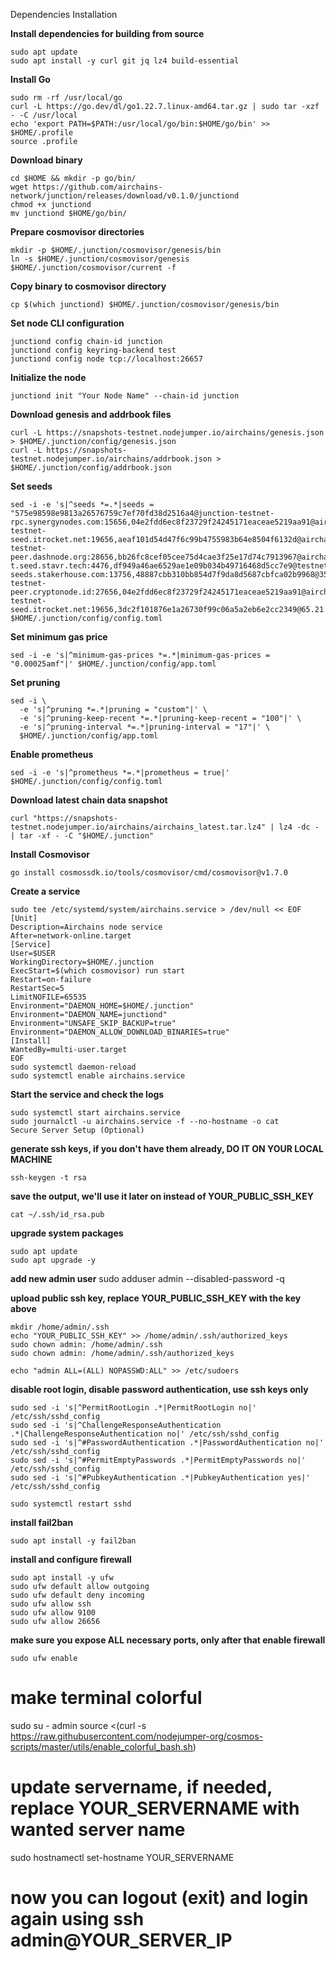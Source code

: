 Dependencies Installation

**Install dependencies for building from source**
```
sudo apt update
sudo apt install -y curl git jq lz4 build-essential
```

**Install Go**
```
sudo rm -rf /usr/local/go
curl -L https://go.dev/dl/go1.22.7.linux-amd64.tar.gz | sudo tar -xzf - -C /usr/local
echo 'export PATH=$PATH:/usr/local/go/bin:$HOME/go/bin' >> $HOME/.profile
source .profile
```

**Download binary**
```
cd $HOME && mkdir -p go/bin/
wget https://github.com/airchains-network/junction/releases/download/v0.1.0/junctiond
chmod +x junctiond
mv junctiond $HOME/go/bin/
```

**Prepare cosmovisor directories**
```
mkdir -p $HOME/.junction/cosmovisor/genesis/bin
ln -s $HOME/.junction/cosmovisor/genesis $HOME/.junction/cosmovisor/current -f
```

**Copy binary to cosmovisor directory**
```
cp $(which junctiond) $HOME/.junction/cosmovisor/genesis/bin
```
**Set node CLI configuration**
```
junctiond config chain-id junction
junctiond config keyring-backend test
junctiond config node tcp://localhost:26657
```

**Initialize the node**
```
junctiond init "Your Node Name" --chain-id junction
```

**Download genesis and addrbook files**
```
curl -L https://snapshots-testnet.nodejumper.io/airchains/genesis.json > $HOME/.junction/config/genesis.json
curl -L https://snapshots-testnet.nodejumper.io/airchains/addrbook.json > $HOME/.junction/config/addrbook.json
```

**Set seeds**
```
sed -i -e 's|^seeds *=.*|seeds = "575e98598e9813a26576759c7ef70fd38d2516a4@junction-testnet-rpc.synergynodes.com:15656,04e2fdd6ec8f23729f24245171eaceae5219aa91@airchains-testnet-seed.itrocket.net:19656,aeaf101d54d47f6c99b4755983b64e8504f6132d@airchain-testnet-peer.dashnode.org:28656,bb26fc8cef05cee75d4cae3f25e17d74c7913967@airchains-t.seed.stavr.tech:4476,df949a46ae6529ae1e09b034b49716468d5cc7e9@testnet-seeds.stakerhouse.com:13756,48887cbb310bb854d7f9da8d5687cbfca02b9968@35.200.245.190:26656,60133849b4c83531eb2d835970035a0f08868658@65.109.93.124:28156,df2a56a208821492bd3d04dd2e91672657c79325@airchain-testnet-peer.cryptonode.id:27656,04e2fdd6ec8f23729f24245171eaceae5219aa91@airchains-testnet-seed.itrocket.net:19656,3dc2f101876e1a26730f99c06a5a2eb6e2cc2349@65.21.69.53:33656"|' $HOME/.junction/config/config.toml
```

**Set minimum gas price**
```
sed -i -e 's|^minimum-gas-prices *=.*|minimum-gas-prices = "0.00025amf"|' $HOME/.junction/config/app.toml
```

**Set pruning**
```
sed -i \
  -e 's|^pruning *=.*|pruning = "custom"|' \
  -e 's|^pruning-keep-recent *=.*|pruning-keep-recent = "100"|' \
  -e 's|^pruning-interval *=.*|pruning-interval = "17"|' \
  $HOME/.junction/config/app.toml
```

**Enable prometheus**
```
sed -i -e 's|^prometheus *=.*|prometheus = true|' $HOME/.junction/config/config.toml
```
**Download latest chain data snapshot**
```
curl "https://snapshots-testnet.nodejumper.io/airchains/airchains_latest.tar.lz4" | lz4 -dc - | tar -xf - -C "$HOME/.junction"
```

**Install Cosmovisor**
```
go install cosmossdk.io/tools/cosmovisor/cmd/cosmovisor@v1.7.0
```

**Create a service**
```
sudo tee /etc/systemd/system/airchains.service > /dev/null << EOF
[Unit]
Description=Airchains node service
After=network-online.target
[Service]
User=$USER
WorkingDirectory=$HOME/.junction
ExecStart=$(which cosmovisor) run start
Restart=on-failure
RestartSec=5
LimitNOFILE=65535
Environment="DAEMON_HOME=$HOME/.junction"
Environment="DAEMON_NAME=junctiond"
Environment="UNSAFE_SKIP_BACKUP=true"
Environment="DAEMON_ALLOW_DOWNLOAD_BINARIES=true"
[Install]
WantedBy=multi-user.target
EOF
sudo systemctl daemon-reload
sudo systemctl enable airchains.service
```

**Start the service and check the logs**
```
sudo systemctl start airchains.service
sudo journalctl -u airchains.service -f --no-hostname -o cat
Secure Server Setup (Optional)
```

**generate ssh keys, if you don't have them already, DO IT ON YOUR LOCAL MACHINE**
```
ssh-keygen -t rsa
```

**save the output, we'll use it later on instead of YOUR_PUBLIC_SSH_KEY**
```
cat ~/.ssh/id_rsa.pub
```

**upgrade system packages**
```
sudo apt update
sudo apt upgrade -y
```

**add new admin user**
sudo adduser admin --disabled-password -q

**upload public ssh key, replace YOUR_PUBLIC_SSH_KEY with the key above**
```
mkdir /home/admin/.ssh
echo "YOUR_PUBLIC_SSH_KEY" >> /home/admin/.ssh/authorized_keys
sudo chown admin: /home/admin/.ssh
sudo chown admin: /home/admin/.ssh/authorized_keys

echo "admin ALL=(ALL) NOPASSWD:ALL" >> /etc/sudoers
```

**disable root login, disable password authentication, use ssh keys only**
```
sudo sed -i 's|^PermitRootLogin .*|PermitRootLogin no|' /etc/ssh/sshd_config
sudo sed -i 's|^ChallengeResponseAuthentication .*|ChallengeResponseAuthentication no|' /etc/ssh/sshd_config
sudo sed -i 's|^#PasswordAuthentication .*|PasswordAuthentication no|' /etc/ssh/sshd_config
sudo sed -i 's|^#PermitEmptyPasswords .*|PermitEmptyPasswords no|' /etc/ssh/sshd_config
sudo sed -i 's|^#PubkeyAuthentication .*|PubkeyAuthentication yes|' /etc/ssh/sshd_config

sudo systemctl restart sshd
```

**install fail2ban**
```
sudo apt install -y fail2ban
```

**install and configure firewall**
```
sudo apt install -y ufw
sudo ufw default allow outgoing
sudo ufw default deny incoming
sudo ufw allow ssh
sudo ufw allow 9100
sudo ufw allow 26656
```

**make sure you expose ALL necessary ports, only after that enable firewall**
```
sudo ufw enable
```

# make terminal colorful
sudo su - admin
source <(curl -s https://raw.githubusercontent.com/nodejumper-org/cosmos-scripts/master/utils/enable_colorful_bash.sh)

# update servername, if needed, replace YOUR_SERVERNAME with wanted server name
sudo hostnamectl set-hostname YOUR_SERVERNAME

# now you can logout (exit) and login again using ssh admin@YOUR_SERVER_IP
